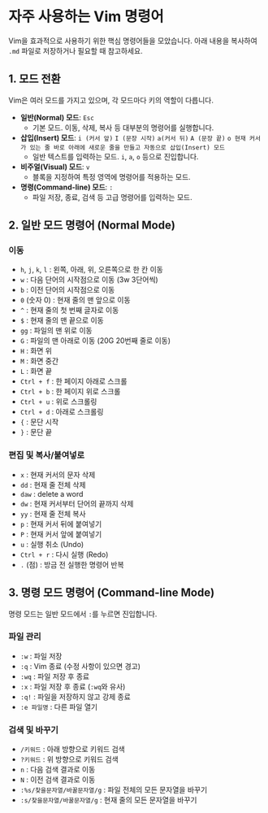 # 자주 사용하는 Vim 명령어

Vim을 효과적으로 사용하기 위한 핵심 명령어들을 모았습니다. 아래 내용을 복사하여 `.md` 파일로 저장하거나 필요할 때 참고하세요.

## 1. 모드 전환

Vim은 여러 모드를 가지고 있으며, 각 모드마다 키의 역할이 다릅니다.

- **일반(Normal) 모드**: `Esc`
  - 기본 모드. 이동, 삭제, 복사 등 대부분의 명령어를 실행합니다.
- **삽입(Insert) 모드**: `i (커서 앞)`  `I (문장 시작)` `a(커서 뒤)` `A (문장 끝)` `o 현재 커서가 있는 줄 바로 아래에 새로운 줄을 만들고 자동으로 삽입(Insert) 모드`
  - 일반 텍스트를 입력하는 모드. `i`, `a`, `o` 등으로 진입합니다.
- **비주얼(Visual) 모드**: `v`
  - 블록을 지정하여 특정 영역에 명령어를 적용하는 모드.
- **명령(Command-line) 모드**: `:`
  - 파일 저장, 종료, 검색 등 고급 명령어를 입력하는 모드.

## 2. 일반 모드 명령어 (Normal Mode)

### 이동

- `h`, `j`, `k`, `l` : 왼쪽, 아래, 위, 오른쪽으로 한 칸 이동
- `w` : 다음 단어의 시작점으로 이동 (3w 3단어씩)
- `b` : 이전 단어의 시작점으로 이동
- `0` (숫자 0) : 현재 줄의 맨 앞으로 이동
- `^` : 현재 줄의 첫 번째 글자로 이동
- `$` : 현재 줄의 맨 끝으로 이동
- `gg` : 파일의 맨 위로 이동
- `G` : 파일의 맨 아래로 이동 (20G 20번째 줄로 이동)
- `H` : 화면 위 
- `M` : 화면 중간
- `L` : 화면 끝 
- `Ctrl + f` : 한 페이지 아래로 스크롤
- `Ctrl + b` : 한 페이지 위로 스크롤
- `Ctrl + u` : 위로 스크롤링 
- `Ctrl + d` : 아래로 스크롤링
- `{` : 문단 시작 
- `}` : 문단 끝  

### 편집 및 복사/붙여넣로

- `x` : 현재 커서의 문자 삭제
- `dd` : 현재 줄 전체 삭제
- `daw` : delete a word
- `dw` : 현재 커서부터 단어의 끝까지 삭제
- `yy` : 현재 줄 전체 복사
- `p` : 현재 커서 뒤에 붙여넣기
- `P` : 현재 커서 앞에 붙여넣기
- `u` : 실행 취소 (Undo)
- `Ctrl + r` : 다시 실행 (Redo)
- `.` (점) : 방금 전 실행한 명령어 반복

## 3. 명령 모드 명령어 (Command-line Mode)

명령 모드는 일반 모드에서 `:`를 누르면 진입합니다.

### 파일 관리

- `:w` : 파일 저장
- `:q` : Vim 종료 (수정 사항이 있으면 경고)
- `:wq` : 파일 저장 후 종료
- `:x` : 파일 저장 후 종료 (`:wq`와 유사)
- `:q!` : 파일을 저장하지 않고 강제 종료
- `:e 파일명` : 다른 파일 열기

### 검색 및 바꾸기

- `/키워드` : 아래 방향으로 키워드 검색
- `?키워드` : 위 방향으로 키워드 검색
- `n` : 다음 검색 결과로 이동
- `N` : 이전 검색 결과로 이동
- `:%s/찾을문자열/바꿀문자열/g` : 파일 전체의 모든 문자열을 바꾸기
- `:s/찾을문자열/바꿀문자열/g` : 현재 줄의 모든 문자열을 바꾸기